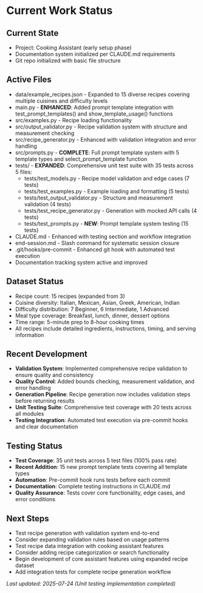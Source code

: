 # Current Work Status

## Current State
- Project: Cooking Assistant (early setup phase)
- Documentation system initialized per CLAUDE.md requirements
- Git repo initialized with basic file structure

## Active Files
- data/example_recipes.json - Expanded to 15 diverse recipes covering multiple cuisines and difficulty levels
- main.py - **ENHANCED**: Added prompt template integration with test_prompt_templates() and show_template_usage() functions
- src/examples.py - Recipe loading functionality
- src/output_validator.py - Recipe validation system with structure and measurement checking
- src/recipe_generator.py - Enhanced with validation integration and error handling
- src/prompts.py - **COMPLETE**: Full prompt template system with 5 template types and select_prompt_template function
- tests/ - **EXPANDED**: Comprehensive unit test suite with 35 tests across 5 files:
  - tests/test_models.py - Recipe model validation and edge cases (7 tests)
  - tests/test_examples.py - Example loading and formatting (5 tests)
  - tests/test_output_validator.py - Structure and measurement validation (4 tests)
  - tests/test_recipe_generator.py - Generation with mocked API calls (4 tests)
  - tests/test_prompts.py - **NEW**: Prompt template system testing (15 tests)
- CLAUDE.md - Enhanced with testing section and workflow integration
- end-session.md - Slash command for systematic session closure
- .git/hooks/pre-commit - Enhanced git hook with automated test execution
- Documentation tracking system active and improved

## Dataset Status
- Recipe count: 15 recipes (expanded from 3)
- Cuisine diversity: Italian, Mexican, Asian, Greek, American, Indian
- Difficulty distribution: 7 Beginner, 6 Intermediate, 1 Advanced
- Meal type coverage: Breakfast, lunch, dinner, dessert options
- Time range: 5-minute prep to 8-hour cooking times
- All recipes include detailed ingredients, instructions, timing, and serving information

## Recent Development
- **Validation System**: Implemented comprehensive recipe validation to ensure quality and consistency
- **Quality Control**: Added bounds checking, measurement validation, and error handling
- **Generation Pipeline**: Recipe generation now includes validation steps before returning results
- **Unit Testing Suite**: Comprehensive test coverage with 20 tests across all modules
- **Testing Integration**: Automated test execution via pre-commit hooks and clear documentation

## Testing Status
- **Test Coverage**: 35 unit tests across 5 test files (100% pass rate)
- **Recent Addition**: 15 new prompt template tests covering all template types
- **Automation**: Pre-commit hook runs tests before each commit
- **Documentation**: Complete testing instructions in CLAUDE.md
- **Quality Assurance**: Tests cover core functionality, edge cases, and error conditions

## Next Steps
- Test recipe generation with validation system end-to-end
- Consider expanding validation rules based on usage patterns
- Test recipe data integration with cooking assistant features
- Consider adding recipe categorization or search functionality
- Begin development of core assistant features using expanded recipe dataset
- Add integration tests for complete recipe generation workflow

*Last updated: 2025-07-24 (Unit testing implementation completed)*